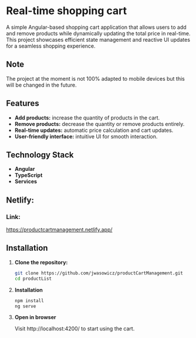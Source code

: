 # Real-time shopping cart

A simple Angular-based shopping cart application that allows users to add and remove products while dynamically updating the total price in real-time. This project showcases efficient state management and reactive UI updates for a seamless shopping experience.

## Note

The project at the moment is not 100% adapted to mobile devices but this will be changed in the future.

## Features

- **Add products:** increase the quantity of products in the cart.
- **Remove products:** decrease the quantity or remove products entirely.
- **Real-time updates:** automatic price calculation and cart updates.
- **User-friendly interface:** intuitive UI for smooth interaction.

## Technology Stack

- **Angular**
- **TypeScript**
- **Services**

## Netlify:

### Link:

https://productcartmanagement.netlify.app/

## Installation

1. **Clone the repository:**

   ```bash
   git clone https://github.com/jwasowicz/productCartManagement.git
   cd productList
   ```

2. **Installation**

   ```bash
   npm install
   ng serve
   ```

3. **Open in browser**

   Visit http://localhost:4200/ to start using the cart.
